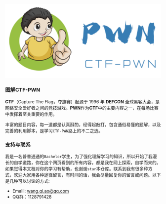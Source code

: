 ![image-20201113154652283](readme.assets/image-20201113154652283.png)

### 图解CTF-PWN

**CTF**（Capture The Flag，夺旗赛）起源于 1996 年 **DEFCON** 全球黑客大会，是网络安全爱好者之间的竞技游戏。**PWN**作为**CTF**中的主要内容之一，在每场比赛中发挥着至关重要的作用。

丰富的题目内容，每一道都是认真斟酌，经得起敲打，包含通俗易懂的题解，以及完善的利用脚本，是学习`CTF-PWN`路上的不二之选。

### 支持与联系

我是一名普普通通的`Bachelor`学生，为了强化理解学习的知识，所以开始了我漫长的自学道路，你在这个网页看到的所有内容，都是我在网上探索，自学而来的。如果觉得本文档对你的学习有帮助，也谢谢`star`本仓库。联系到我有很多种方式，欢迎大家用各种途径留言，有时间的话，我会尽量回复你的留言或问题。以下是几种可以讨论的方式:

- Emalil: wang.qi.ao@qq.com
- QQ群：1128791428






